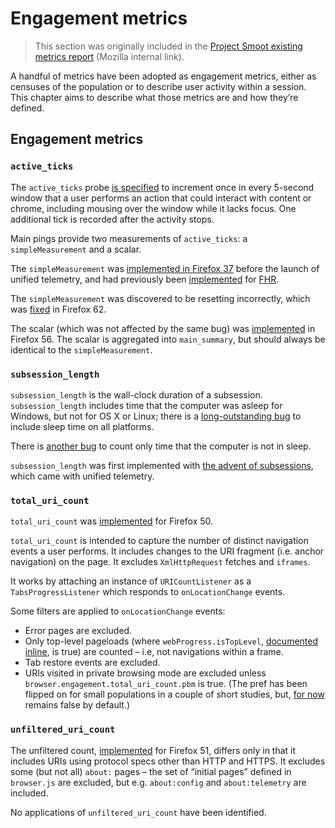 # Engagement metrics

> This section was originally included in the [Project Smoot existing metrics report][smootv1]
> (Mozilla internal link).

[smootv1]: https://mozilla-private.report/smoot-existing-metrics/book/05_overview.html

A handful of metrics have been adopted as engagement metrics, either as
censuses of the population or to describe user activity within a
session. This chapter aims to describe what those metrics are and how
they’re defined.

## Engagement metrics

### `active_ticks`

The `active_ticks` probe [is
specified](https://bugzilla.mozilla.org/show_bug.cgi?id=1187069#c6) to
increment once in every 5-second window that a user performs an action
that could interact with content or chrome, including mousing over the
window while it lacks focus. One additional tick is recorded after the
activity stops.

Main pings provide two measurements of `active_ticks`: a
`simpleMeasurement` and a scalar.

The `simpleMeasurement` was [implemented in Firefox
37](https://bugzilla.mozilla.org/show_bug.cgi?id=1106122) before the
launch of unified telemetry, and had previously been
[implemented](https://bugzilla.mozilla.org/show_bug.cgi?id=826893) for
[FHR](https://bugzilla.mozilla.org/show_bug.cgi?id=827157).

The `simpleMeasurement` was discovered to be resetting incorrectly,
which was [fixed](https://bugzilla.mozilla.org/show_bug.cgi?id=1482466)
in Firefox 62.

The scalar (which was not affected by the same bug) was
[implemented](https://bugzilla.mozilla.org/show_bug.cgi?id=1376942) in
Firefox 56. The scalar is aggregated into `main_summary`, but should
always be identical to the `simpleMeasurement`.

### `subsession_length`

`subsession_length` is the wall-clock duration of a subsession.
`subsession_length` includes time that the computer was asleep for
Windows, but not for OS X or Linux; there is a [long-outstanding
bug](https://bugzilla.mozilla.org/show_bug.cgi?id=1205567) to include
sleep time on all platforms.

There is [another
bug](https://bugzilla.mozilla.org/show_bug.cgi?id=1205985) to count only
time that the computer is not in sleep.

`subsession_length` was first implemented with [the advent of
subsessions](https://web.archive.org/web/20210402095333/https://mail.mozilla.org/pipermail/fhr-dev/2015-January/000384.html),
which came with unified telemetry.

### `total_uri_count`

`total_uri_count` was
[implemented](https://bugzilla.mozilla.org/show_bug.cgi?id=1271313) for
Firefox 50.

`total_uri_count` is intended to capture the number of distinct
navigation events a user performs. It includes changes to the URI
fragment (i.e. anchor navigation) on the page. It excludes
`XmlHttpRequest` fetches and `iframes`.

It works by attaching an instance of `URICountListener` as a
`TabsProgressListener` which responds to `onLocationChange` events.

Some filters are applied to `onLocationChange` events:

- Error pages are excluded.
- Only top-level pageloads (where `webProgress.isTopLevel`,
  [documented inline][total_uri_src], is true) are counted – i.e,
  not navigations within a frame.
- Tab restore events are excluded.
- URIs visited in private browsing mode are excluded unless
  `browser.engagement.total_uri_count.pbm` is true. (The pref has been
  flipped on for small populations in a couple of short studies, but,
  [for now][bug1535169] remains false by default.)

[total_uri_src]: https://searchfox.org/mozilla-central/rev/f1c7ba91fad60bfea184006f3728dd6ac48c8e56/uriloader/base/nsIWebProgress.idl#144
[bug1535169]: https://bugzilla.mozilla.org/show_bug.cgi?id=1535169

### `unfiltered_uri_count`

The unfiltered count,
[implemented](https://bugzilla.mozilla.org/show_bug.cgi?id=1304647) for
Firefox 51, differs only in that it includes URIs using protocol specs
other than HTTP and HTTPS. It excludes some (but not all) `about:` pages
– the set of “initial pages” defined in `browser.js` are excluded, but
e.g. `about:config` and `about:telemetry` are included.

No applications of `unfiltered_uri_count` have been identified.
